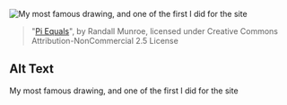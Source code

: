 ![My most famous drawing, and one of the first I did for the site](https://imgs.xkcd.com/comics/pi.jpg)
> "[Pi Equals](https://xkcd.com/10/)", by Randall Munroe, licensed under Creative Commons Attribution-NonCommercial 2.5 License

## Alt Text
My most famous drawing, and one of the first I did for the site
